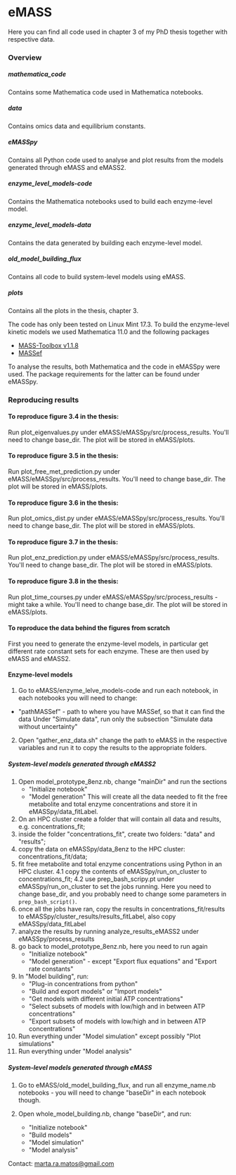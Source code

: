 # eMASS

Here you can find all code used in chapter 3 of my PhD thesis together with respective data.


### Overview

##### mathematica_code
Contains some Mathematica code used in Mathematica notebooks.

##### data
Contains omics data and equilibrium constants.

##### eMASSpy
Contains all Python code used to analyse and plot results from the models generated through eMASS and eMASS2.

##### enzyme_level_models-code
Contains the Mathematica notebooks used to build each enzyme-level model.

##### enzyme_level_models-data
Contains the data generated by building each enzyme-level model.

##### old_model_building_flux
Contains all code to build system-level models using eMASS.

##### plots
Contains all the plots in the thesis, chapter 3.



The code has only been tested on Linux Mint 17.3.
To build the enzyme-level kinetic models we used Mathematica 11.0 and the following packages
 - [MASS-Toolbox v1.1.8](https://github.com/opencobra/MASS-Toolbox)
 - [MASSef](https://github.com/martamatos/MASSef)

To analyse the results, both Mathematica and the code in eMASSpy were used. The package requirements for the latter can be found under eMASSpy.



### Reproducing results

#### To reproduce figure 3.4 in the thesis:
Run plot_eigenvalues.py under eMASS/eMASSpy/src/process_results. You'll need to change base_dir. The plot will be stored in eMASS/plots.


#### To reproduce figure 3.5 in the thesis:
Run plot_free_met_prediction.py under eMASS/eMASSpy/src/process_results. You'll need to change base_dir. The plot will be stored in eMASS/plots.


#### To reproduce figure 3.6 in the thesis:
Run plot_omics_dist.py under eMASS/eMASSpy/src/process_results. You'll need to change base_dir. The plot will be stored in eMASS/plots.


#### To reproduce figure 3.7 in the thesis:
Run plot_enz_prediction.py under eMASS/eMASSpy/src/process_results. You'll need to change base_dir. The plot will be stored in eMASS/plots.


#### To reproduce figure 3.8 in the thesis:
Run plot_time_courses.py under eMASS/eMASSpy/src/process_results - might take a while. You'll need to change base_dir. The plot will be stored in eMASS/plots.


#### To reproduce the data behind the figures from scratch

First you need to generate the enzyme-level models, in particular get different rate constant sets for each enzyme. These are then used by eMASS and eMASS2.

#### Enzyme-level models

1. Go to eMASS/enzyme_lelve_models-code and run each notebook, in each notebooks you will need to change:
 - "pathMASSef" - path to where you have MASSef, so that it can find the data
Under "Simulate data", run only the subsection "Simulate data without uncertainty"
2. Open "gather_enz_data.sh" change the path to eMASS in the respective variables and run it to copy the results to the appropriate folders.


##### System-level models generated through eMASS2

1. Open model_prototype_8enz.nb, change "mainDir" and run the sections
   - "Initialize notebook"
   - "Model generation"
This will create all the data needed to fit the free metabolite and total enzyme concentrations and store it in eMASSpy/data_fitLabel.
2. On an HPC cluster create a folder that will contain all data and results, e.g. concentrations_fit;
3. inside the folder "concentrations_fit", create two folders: "data" and "results";
3. copy the data on eMASSpy/data_8enz to the HPC cluster: concentrations_fit/data;
4. fit free metabolite and total enzyme concentrations using Python in an HPC cluster.
 4.1 copy the contents of eMASSpy/run_on_cluster to concentrations_fit;
 4.2 use prep_bash_scripy.pt under eMASSpy/run_on_cluster to set the jobs running. Here you need to change base_dir, and you probably need to change some parameters in `prep_bash_script()`.  
5. once all the jobs have ran, copy the results in concentrations_fit/results to eMASSpy/cluster_results/results_fitLabel, also copy eMASSpy/data_fitLabel
6. analyze the results by running analyze_results_eMASS2 under eMASSpy/process_results
7. go back to model_prototype_8enz.nb, here you need to run again 
   - "Initialize notebook"
   - "Model generation" - except "Export flux equations" and "Export rate constants"
8. In "Model building", run:
   - "Plug-in concentrations from python"
   - "Build and export models" or "Import models"
   - "Get models with different initial ATP concentrations"
   - "Select subsets of models with low/high and in between ATP concentrations"
   - "Export subsets of models with low/high and in between ATP concentrations"
9. Run everything under "Model simulation" except possibly "Plot simulations"
10. Run everything under "Model analysis"


##### System-level models generated through eMASS

1. Go to eMASS/old_model_building_flux, and run all enzyme_name.nb notebooks - you will need to change "baseDir" in each notebook though. 

2. Open whole_model_building.nb, change "baseDir", and run:
   - "Initialize notebook"
   - "Build models"
   - "Model simulation"
   - "Model analysis"



Contact: marta.ra.matos@gmail.com
